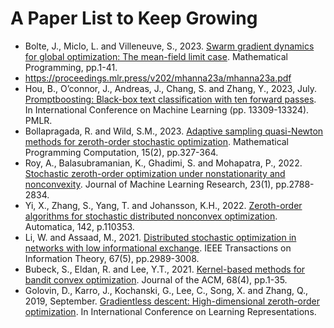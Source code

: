 # A Paper List to Keep Growing

* Bolte, J., Miclo, L. and Villeneuve, S., 2023. [Swarm gradient dynamics for global optimization: The mean-field limit case](https://link.springer.com/article/10.1007/s10107-023-01988-8). Mathematical Programming, pp.1-41.
* https://proceedings.mlr.press/v202/mhanna23a/mhanna23a.pdf
* Hou, B., O’connor, J., Andreas, J., Chang, S. and Zhang, Y., 2023, July. [Promptboosting: Black-box text classification with ten forward passes](https://proceedings.mlr.press/v202/hou23b/hou23b.pdf). In International Conference on Machine Learning (pp. 13309-13324). PMLR.
* Bollapragada, R. and Wild, S.M., 2023. [Adaptive sampling quasi-Newton methods for zeroth-order stochastic optimization](https://link.springer.com/article/10.1007/s12532-023-00233-9). Mathematical Programming Computation, 15(2), pp.327-364.
* Roy, A., Balasubramanian, K., Ghadimi, S. and Mohapatra, P., 2022. [Stochastic zeroth-order optimization under nonstationarity and nonconvexity](https://www.jmlr.org/papers/volume23/19-750/19-750.pdf). Journal of Machine Learning Research, 23(1), pp.2788-2834.
* Yi, X., Zhang, S., Yang, T. and Johansson, K.H., 2022. [Zeroth-order algorithms for stochastic distributed nonconvex optimization](https://www.sciencedirect.com/science/article/pii/S0005109822002035). Automatica, 142, p.110353.
* Li, W. and Assaad, M., 2021. [Distributed stochastic optimization in networks with low informational exchange](https://ieeexplore.ieee.org/document/9373352). IEEE Transactions on Information Theory, 67(5), pp.2989-3008.
* Bubeck, S., Eldan, R. and Lee, Y.T., 2021. [Kernel-based methods for bandit convex optimization](https://dl.acm.org/doi/10.1145/3453721). Journal of the ACM, 68(4), pp.1-35.
* Golovin, D., Karro, J., Kochanski, G., Lee, C., Song, X. and Zhang, Q., 2019, September. [Gradientless descent: High-dimensional zeroth-order optimization](https://openreview.net/forum?id=Skep6TVYDB). In International Conference on Learning Representations.
